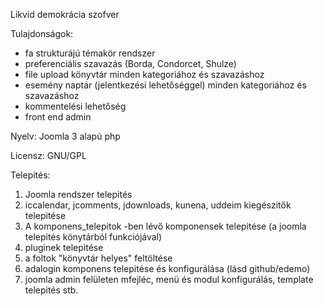 Likvid demokrácia szofver

Tulajdonságok:

- fa strukturájú témakör rendszer
- preferenciális szavazás (Borda, Condorcet, Shulze)
- file upload könyvtár minden kategoriához és szavazáshoz
- esemény naptár (jelentkezési lehetőséggel) minden kategoriához és szavazáshoz
- kommentelési lehetőség
- front end admin

Nyelv: Joomla 3 alapú php 

Licensz: GNU/GPL

Telepités:

1. Joomla rendszer telepités
2. iccalendar, jcomments, jdownloads, kunena, uddeim kiegészitők telepitése
3. A komponens_telepitok -ben lévő komponensek telepitése (a joomla telepités könytárból funkciójával)
4. pluginek telepitése
5. a foltok "könyvtár helyes" feltöltése
6. adalogin komponens telepitése és konfigurálása (lásd github/edemo)
7. joomla admin felületen mfejléc, menü és modul konfigurálás, template telepités stb.




